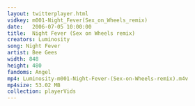 ```yaml
---
layout: twitterplayer.html
vidkey: m001-Night_Fever(Sex_on_Wheels_remix)
date:   2006-07-05 10:00:00
title:  Night Fever (Sex on Wheels remix)
creators: Luminosity
song: Night Fever
artist: Bee Gees
width: 848
height: 480
fandoms: Angel
mp4: Luminosity-m001-Night-Fever-(Sex-on-Wheels-remix).m4v
mp4size: 53.02 MB
collection: playerVids
---
```


  <div>
  
  </div>
  